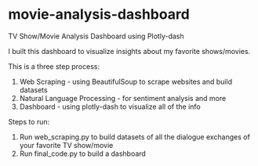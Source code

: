 # movie-analysis-dashboard
TV Show/Movie Analysis Dashboard using Plotly-dash

I built this dashboard to visualize insights about my favorite shows/movies.

This is a three step process:
1) Web Scraping - using BeautifulSoup to scrape websites and build datasets
2) Natural Language Processing - for sentiment analysis and more
3) Dashboard - using plotly-dash to visualize all of the info 

Steps to run:
1) Run web_scraping.py to build datasets of all the dialogue exchanges of your favorite TV show/movie
2) Run final_code.py to build a dashboard
